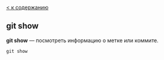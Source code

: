 [< к содержанию](./readme.md)

## git show

**git show** — посмотреть информацию о метке или коммите.

`git show`
